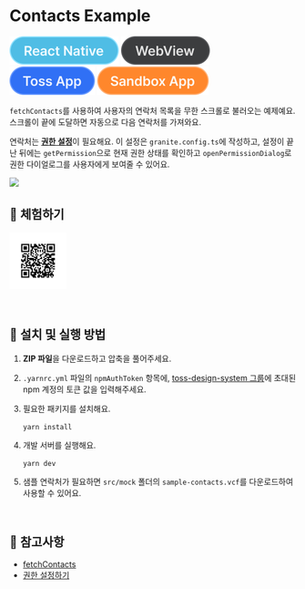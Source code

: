# Contacts Example

![React Native](../assets/tags/tag-react-native.svg)
![WebView](../assets/tags/tag-webview.svg)
![Toss App](../assets/tags/tag-toss-app.svg)
![Sandbox App](../assets/tags/tag-sandbox-app.svg)

`fetchContacts`를 사용하여 사용자의 연락처 목록을 무한 스크롤로 불러오는 예제예요. 스크롤이 끝에 도달하면 자동으로 다음 연락처를 가져와요.

연락처는 [**권한 설정**](https://developers-apps-in-toss.toss.im/bedrock/reference/framework/%EA%B6%8C%ED%95%9C/permission.html)이 필요해요. 이 설정은 `granite.config.ts`에 작성하고, 설정이 끝난 뒤에는 `getPermission`으로 현재 권한 상태를 확인하고 `openPermissionDialog`로 권한 다이얼로그를 사용자에게 보여줄 수 있어요.

<img src="../assets/examples/ith-contacts-example-image.png" ait="example image" width="1010px" />

<br />

## 📲 체험하기

<img src="../assets/qr-codes/with-contacts-qr-code.svg" ait="qr code" width="100px" />&nbsp;

<br />

## 🚀 설치 및 실행 방법

1. **ZIP 파일**을 다운로드하고 압축을 풀어주세요.

2. `.yarnrc.yml` 파일의 `npmAuthToken` 항목에, [toss-design-system 그룹](https://tossmini-docs.toss.im/tds-react-native/setup-npm/)에 초대된 npm 계정의 토큰 값을 입력해주세요.

3. 필요한 패키지를 설치해요.

   ```
   yarn install
   ```

4. 개발 서버를 실행해요.

   ```
   yarn dev
   ```

5. 샘플 연락처가 필요하면 `src/mock` 폴더의 `sample-contacts.vcf`를 다운로드하여 사용할 수 있어요.

<br />

## 📌 참고사항

- [fetchContacts](https://developers-apps-in-toss.toss.im/bedrock/reference/framework/%EC%97%B0%EB%9D%BD%EC%B2%98/fetchContacts.html)
- [권한 설정하기](https://developers-apps-in-toss.toss.im/bedrock/reference/framework/%EA%B6%8C%ED%95%9C/permission.html)
